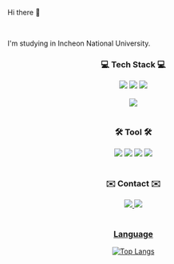 Hi there 👋

<br>

I'm studying in Incheon National University.

<h3 align="center">💻 Tech Stack 💻</h3>
<div align="center">
	<img src = "https://img.shields.io/badge/C-A8B9CC?logo=C&logoColor=white">
	<img src = "https://img.shields.io/badge/C++-00599C?logo=cplusplus&logoColor=white">
	<img src = "https://img.shields.io/badge/JAVA-A8B9CC?logo=JAVA&logoColor=white">
</div>

<br>

<div align="center">
	<img src = "https://img.shields.io/badge/Spring Boot-6DB33F?logo=springboot&logoColor=white">
</div>

<br>

<h3 align="center">🛠️ Tool 🛠️</h3>
<div align="center">
	<img src = "https://img.shields.io/badge/GitHub-181717?logo=GitHub&logoColor=white">
	<img src = "https://img.shields.io/badge/Git-F05032?logo=Git&logoColor=white">
	<img src = "https://img.shields.io/badge/Notion-000000?logo=Notion&logoColor=white">
	<img src = "https://img.shields.io/badge/Figma-F24E1E?logo=Figma&logoColor=white">
</div>

<br>

<h3 align="center">✉️ Contact ✉️</h3>
<div align="center">
	<a href="https://www.instagram.com/d6ng_gyun">
		<img src = "https://img.shields.io/badge/INSTAGRAM-E4405F?logo=Instagram&logoColor=white">
	<a href="steem3246@gmail.com">
		<img src = "https://img.shields.io/badge/GMAIL-E4405F?logo=GMAIL&logoColor=white">
</div>

<br>

<h3 align="center">Language</h3>
<div align="center">
	
![Top Langs](https://github-readme-stats.vercel.app/api/top-langs/?username=d6nggyun&layout=compact)

</div>


<!-- !['s GitHub stats](https://github-readme-stats.vercel.app/api?username=d6nggyun&show_icons=true&theme=radical) -->
